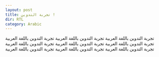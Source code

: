 ```yaml
---
layout: post
title: تجربة التدوين !
dir: RTL
category: Arabic
---
```



تجربة التدوين باللغة العربية تجربة التدوين باللغة العربية تجربة التدوين باللغة العربية تجربة التدوين باللغة العربية تجربة التدوين باللغة العربية تجربة التدوين باللغة العربية تجربة التدوين باللغة العربية تجربة التدوين باللغة العربية تجربة التدوين باللغة العربية 
 

